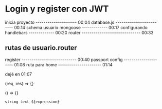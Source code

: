 # Login y register con JWT

inicia proyecto --------------------- 00:04
database.js ------------------------- 00:14
schema usuario mongoose ------------- 00:17
configurando handlebars ------------- 00:20
router ------------------------------ 00:33
## rutas de usuario.router
register ---------------------------- 00:40
passport config --------------------- 01:08
ruta para home ---------------------- 01:14








dejé en 01:07







(req, res) => {}

() => {}

`string text ${expression}`